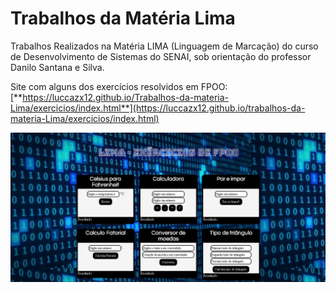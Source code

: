 # **Trabalhos da Matéria Lima**

Trabalhos Realizados na Matéria LIMA (Linguagem de Marcação) do curso de Desenvolvimento de Sistemas do SENAI, sob orientação do professor Danilo Santana e Silva.


Site com alguns dos exercícios resolvidos em FPOO:
[**https://luccazx12.github.io/Trabalhos-da-materia-Lima/exercicios/index.html**](https://luccazx12.github.io/trabalhos-da-materia-Lima/exercicios/index.html)

![Image](https://raw.githubusercontent.com/Luccazx12/Trabalhos-da-materia-Lima/master/exercicios/exerciciosFPOO.JPG)
